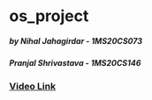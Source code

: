# os_project
##### by  Nihal Jahagirdar - 1MS20CS073
#####     Pranjal Shrivastava - 1MS20CS146
### [Video Link](https://drive.google.com/file/d/1GCl3PWLYgo1D7SA7_N5rrSAKP9Vr0gV5/view?usp=sharing)
